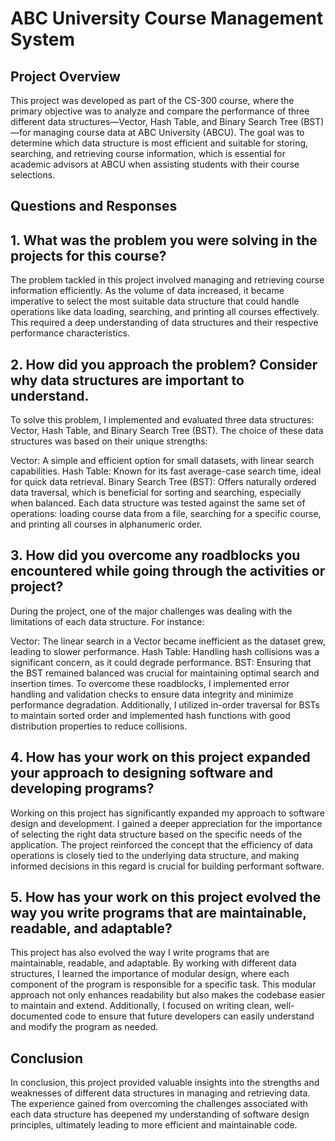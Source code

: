 # ABC University Course Management System

## Project Overview
This project was developed as part of the CS-300 course, where the primary objective was to analyze and compare the performance of three different data structures—Vector, Hash Table, and Binary Search Tree (BST)—for managing course data at ABC University (ABCU). The goal was to determine which data structure is most efficient and suitable for storing, searching, and retrieving course information, which is essential for academic advisors at ABCU when assisting students with their course selections.

## Questions and Responses
## 1. What was the problem you were solving in the projects for this course?
The problem tackled in this project involved managing and retrieving course information efficiently. As the volume of data increased, it became imperative to select the most suitable data structure that could handle operations like data loading, searching, and printing all courses effectively. This required a deep understanding of data structures and their respective performance characteristics.

## 2. How did you approach the problem? Consider why data structures are important to understand.
To solve this problem, I implemented and evaluated three data structures: Vector, Hash Table, and Binary Search Tree (BST). The choice of these data structures was based on their unique strengths:

Vector: A simple and efficient option for small datasets, with linear search capabilities.
Hash Table: Known for its fast average-case search time, ideal for quick data retrieval.
Binary Search Tree (BST): Offers naturally ordered data traversal, which is beneficial for sorting and searching, especially when balanced.
Each data structure was tested against the same set of operations: loading course data from a file, searching for a specific course, and printing all courses in alphanumeric order.

## 3. How did you overcome any roadblocks you encountered while going through the activities or project?
During the project, one of the major challenges was dealing with the limitations of each data structure. For instance:

Vector: The linear search in a Vector became inefficient as the dataset grew, leading to slower performance.
Hash Table: Handling hash collisions was a significant concern, as it could degrade performance.
BST: Ensuring that the BST remained balanced was crucial for maintaining optimal search and insertion times.
To overcome these roadblocks, I implemented error handling and validation checks to ensure data integrity and minimize performance degradation. Additionally, I utilized in-order traversal for BSTs to maintain sorted order and implemented hash functions with good distribution properties to reduce collisions.

## 4. How has your work on this project expanded your approach to designing software and developing programs?
Working on this project has significantly expanded my approach to software design and development. I gained a deeper appreciation for the importance of selecting the right data structure based on the specific needs of the application. The project reinforced the concept that the efficiency of data operations is closely tied to the underlying data structure, and making informed decisions in this regard is crucial for building performant software.

## 5. How has your work on this project evolved the way you write programs that are maintainable, readable, and adaptable?
This project has also evolved the way I write programs that are maintainable, readable, and adaptable. By working with different data structures, I learned the importance of modular design, where each component of the program is responsible for a specific task. This modular approach not only enhances readability but also makes the codebase easier to maintain and extend. Additionally, I focused on writing clean, well-documented code to ensure that future developers can easily understand and modify the program as needed.

## Conclusion
In conclusion, this project provided valuable insights into the strengths and weaknesses of different data structures in managing and retrieving data. The experience gained from overcoming the challenges associated with each data structure has deepened my understanding of software design principles, ultimately leading to more efficient and maintainable code.
